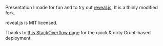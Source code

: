 
Presentation I made for fun and to try out [reveal.js](https://github.com/hakimel/reveal.js). It is a thinly modified fork. 

reveal.js is MIT licensed. 

Thanks to [this StackOverflow page](http://stackoverflow.com/questions/13784600/how-to-deploy-node-app-that-uses-grunt-to-heroku) for the quick & dirty Grunt-based deployment. 